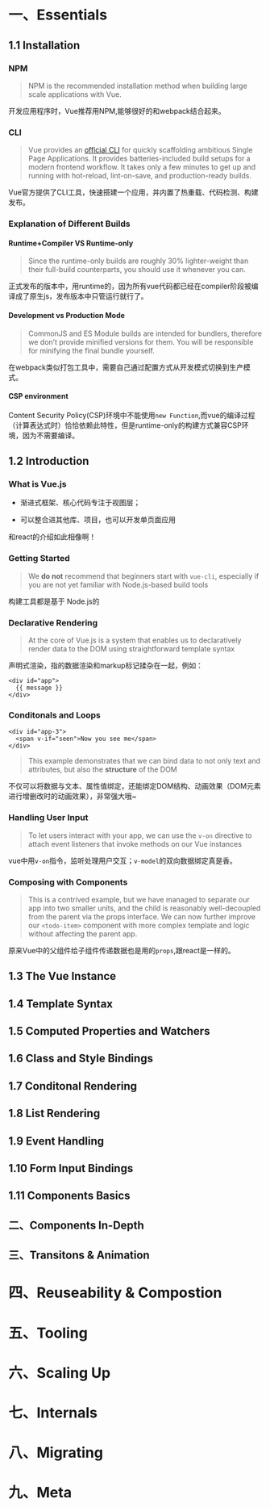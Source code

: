 # 一、Essentials

## 1.1 Installation

### NPM

> NPM is the recommended installation method when building large scale applications with Vue.

开发应用程序时，Vue推荐用NPM,能够很好的和webpack结合起来。 



### CLI

>  Vue provides an [official CLI](https://github.com/vuejs/vue-cli) for quickly scaffolding ambitious Single Page Applications. It provides batteries-included build setups for a modern frontend workflow. It takes only a few minutes to get up and running with hot-reload, lint-on-save, and production-ready builds.

Vue官方提供了CLI工具，快速搭建一个应用，并内置了热重载、代码检测、构建发布。



### Explanation of Different Builds

#### Runtime+Compiler VS Runtime-only

> Since the runtime-only builds are roughly 30% lighter-weight than their full-build counterparts, you should use it whenever you can.

正式发布的版本中，用runtime的，因为所有vue代码都已经在compiler阶段被编译成了原生js，发布版本中只管运行就行了。

#### Development vs Production Mode

> CommonJS and ES Module builds are intended for bundlers, therefore we don’t provide minified versions for them. You will be responsible for minifying the final bundle yourself.

在webpack类似打包工具中，需要自己通过配置方式从开发模式切换到生产模式。



#### CSP environment

Content Security Policy(CSP)环境中不能使用`new Function`,而vue的编译过程（计算表达式时）恰恰依赖此特性，但是runtime-only的构建方式兼容CSP环境，因为不需要编译。



## 1.2 Introduction

### What is Vue.js

- 渐进式框架、核心代码专注于视图层；

- 可以整合进其他库、项目，也可以开发单页面应用  

和react的介绍如此相像啊！



### Getting Started

> We **do not** recommend that beginners start with `vue-cli`, especially if you are not yet familiar with Node.js-based build tools

构建工具都是基于 Node.js的



### Declarative Rendering

>  At the core of Vue.js is a system that enables us to declaratively render data to the DOM using straightforward template syntax

声明式渲染，指的数据渲染和markup标记揉杂在一起，例如：

```vue
<div id="app">
  {{ message }}
</div>
```



### Conditonals and Loops

```vue
<div id="app-3">
  <span v-if="seen">Now you see me</span>
</div>
```

> This example demonstrates that we can bind data to not only text and attributes, but also the **structure** of the DOM

不仅可以将数据与文本、属性值绑定，还能绑定DOM结构、动画效果（DOM元素进行增删改时的动画效果），非常强大哦~



### Handling User Input

> To let users interact with your app, we can use the `v-on` directive to attach event listeners that invoke methods on our Vue instances

vue中用`v-on`指令，监听处理用户交互；`v-model`的双向数据绑定真是香。



### Composing with Components

> This is a contrived example, but we have managed to separate our app into two smaller units, and the child is reasonably well-decoupled from the parent via the props interface. We can now further improve our `<todo-item>` component with more complex template and logic without affecting the parent app.

原来Vue中的父组件给子组件传递数据也是用的`props`,跟react是一样的。











## 1.3 The Vue Instance

## 1.4 Template Syntax

## 1.5 Computed Properties and Watchers

## 1.6 Class and Style Bindings

## 1.7 Conditonal Rendering

## 1.8 List Rendering

## 1.9 Event Handling

## 1.10 Form Input Bindings

## 1.11 Components Basics

## 二、Components In-Depth

## 三、Transitons & Animation



# 四、Reuseability & Compostion



# 五、Tooling



# 六、Scaling Up



# 七、Internals



# 八、Migrating



# 九、Meta



